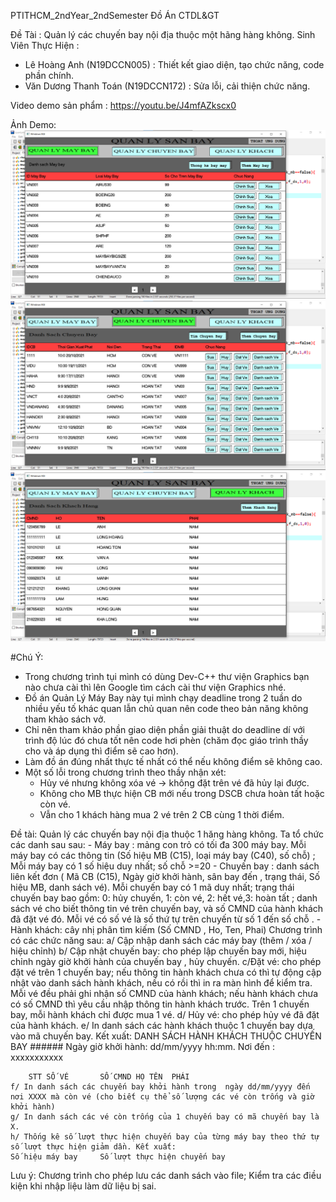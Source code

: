 PTITHCM_2ndYear_2ndSemester
Đồ Án CTDL&GT

Đề Tài : Quản lý các chuyến bay nội địa thuộc một hãng hàng không.
Sinh Viên Thực Hiện :
- Lê Hoàng Anh (N19DCCN005) : Thiết kết giao diện, tạo chức năng, code phần chính.
- Văn Dương Thanh Toán (N19DCCN172) : Sửa lỗi, cải thiện chức năng.

Video demo sản phẩm : https://youtu.be/J4mfAZkscx0

Ảnh Demo:
![img mb](mb.png)
![img mb](cb.png)
![img mb](kh.png)


#Chú Ý:
- Trong chương trình tụi mình có dùng Dev-C++ thư viện Graphics bạn nào chưa cài thì lên Google tìm cách cài thư viện Graphics nhé.
- Đồ án Quản Lý Máy Bay này tụi mình chạy deadline trong 2 tuần do nhiều yếu tố khác quan lẫn chủ quan nên code theo bản năng không tham khảo sách vở.
- Chỉ nên tham khảo phần giao diện phần giải thuật do deadline dí với trình độ lúc đó chưa tốt nên code hơi phèn (chăm đọc giáo trình thầy cho và áp dụng thì điểm sẽ cao hơn).
- Làm đồ án đúng nhất thực tế nhất có thể nếu không điểm sẽ không cao.
- Một số lỗi trong chương trình theo thầy nhận xét:
	+ Hủy vé nhưng không xóa vé -> không đặt trên vé đã hủy lại được.
	+ Không cho MB thực hiện CB mới nếu trong DSCB chưa hoàn tất hoặc còn vé.
	+ Vẫn cho 1 khách hàng mua 2 vé trên 2 CB cùng 1 thời điểm. 

Đề tài:
Quản lý các chuyến bay nội địa thuộc 1 hăng hàng không. Ta tổ chức các danh sau sau: 
	- Máy bay : mảng con trỏ có tối đa 300 máy bay. Mỗi máy bay có các thông tin (Số hiệu MB (C15), loại máy bay (C40), số chỗ) ;  Mỗi máy bay có 1 số hiệu duy nhất; số chỗ >=20
	- Chuyến bay : danh sách liên kết đơn ( Mã CB (C15),  Ngày giờ khởi hành, sân bay đến , trạng thái, Số hiệu MB, danh sách vé). Mỗi chuyến bay có 1 mã duy nhất; trạng thái chuyến bay bao gồm: 0: hủy chuyến, 1: còn vé, 2: hết vé,3: hoàn tất ; danh sách vé cho biết thông tin vé trên chuyến bay, và số CMND của hành khách đã đặt vé đó. Mỗi vé có  số vé  là số thứ tự trên chuyến từ số 1 đến số chỗ .
	- Hành khách: cây nhị phân tìm kiếm (Số CMND , Ho, Ten,  Phai)
Chương trình có các chức năng sau: 
	a/ Cập nhập danh sách các máy bay (thêm / xóa / hiệu chỉnh)
	b/ Cập nhật chuyến bay: cho phép lập chuyến bay mới, hiệu chỉnh ngày giờ khởi hành của chuyến bay , hủy chuyến.
	c/Đặt vé: cho phép đặt vé trên 1 chuyến bay; nếu thông tin hành khách chưa có thì tự động cập nhật vào danh sách hành khách, nếu có rồi thì in ra màn hình để kiểm tra. Mỗi vé đều phải ghi nhận số CMND của hành khách; nếu hành khách chưa có số CMND thì yêu cầu nhập thông tin hành khách trước. Trên 1 chuyến bay, mỗi hành khách chỉ được mua 1 vé.
	d/ Hủy vé: cho phép hủy vé đã đặt của hành khách.
	e/ In danh sách các hành khách thuộc 1 chuyến bay dựa vào mã chuyến bay. Kết xuất:
DANH SÁCH HÀNH KHÁCH THUỘC CHUYẾN BAY ######
Ngày giờ khởi hành: dd/mm/yyyy hh:mm.  Nơi đến : xxxxxxxxxxx

		STT	SỐ VÉ		SỐ CMND	HỌ TÊN	PHÁI
	f/ In danh sách các chuyến bay khởi hành trong  ngày dd/mm/yyyy đến nơi XXXX mà còn vé (cho biết cụ thể số lượng các vé còn trống và giờ khởi hành)
	g/ In danh sách các vé còn trống của 1 chuyến bay có mã chuyến bay là X. 
	h/ Thống kê số lượt thực hiện chuyến bay của từng máy bay theo thứ tự  số lượt thực hiện giảm dần. Kết xuất:
	Số hiệu máy bay		Số lượt thực hiện chuyến bay

Lưu ý: Chương trình cho phép lưu các danh sách vào file; Kiểm tra các điều kiện khi nhập liệu làm dữ liệu bị sai.
